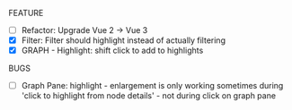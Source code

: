 FEATURE
* [ ] Refactor: Upgrade Vue 2 -> Vue 3
* [x] Filter: Filter should highlight instead of actually filtering
* [x] GRAPH - Highlight: shift click to add to highlights

BUGS
* [ ] Graph Pane: highlight - enlargement is only working sometimes during 'click to highlight from node details' - not during click on graph pane
